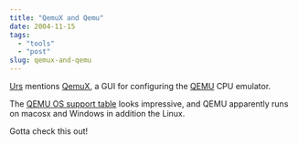 ```yaml
---
title: "QemuX and Qemu"
date: 2004-11-15
tags: 
  - "tools"
  - "post"
slug: qemux-and-qemu
---
```


[Urs](http://circle.ch/blog/p1574.html) mentions [QemuX](http://cordney.com/QemuX/index.php), a GUI for configuring the [QEMU](http://fabrice.bellard.free.fr/qemu/) CPU emulator.

The [QEMU OS support table](http://fabrice.bellard.free.fr/qemu/ossupport.html) looks impressive, and QEMU apparently runs on macosx and Windows in addition the Linux.

Gotta check this out!
